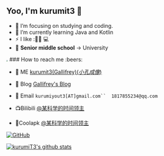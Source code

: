 ## Yoo, I'm kurumit3 :wave:

- :telescope: I’m focusing on studying and coding.
- :seedling: I’m currently learning Java and Kotlin
- :zap: I like :📱🏀 :computer:
- :school: **Senior middle school** -> University
<img src="https://i.loli.net/2020/08/05/fYHs8AWiXTQ2R3w.gif" style="zoom:25%;" />
### How to reach me :beers:

- :custard: ME [kurumit3(Gallifrey)(*小孔成像*)](https://www.kurumit3.top)

- :memo: Blog [Gallifrey's Blog](https://kurumit3.top/)

- :email: Email `kurumiyout3[AT]gmail.com``  1817855234@qq.com`

- 📺Bilibili    [@某科学的时间领主](https://space.bilibili.com/351869081)

- 📱Coolapk [@某科学的时间领主](http://www.coolapk.com/u/1723860)

[![GitHub](https://img.shields.io/badge/dynamic/json?logo=github&label=GitHub+Followers&labelColor=282c34&color=181717&query=%24.data.totalSubs&url=https%3A%2F%2Fapi.spencerwoo.com%2Fsubstats%2F%3Fsource%3Dgithub%26queryKey%3DkurumiT3&longCache=true)](https://github.com/kurumiT3)

[![kurumiT3's github stats](https://github-readme-stats.vercel.app/api/?username=kurumiT3&show_icons=true&title_color=fff&icon_color=79ff97&text_color=9f9f9f&bg_color=151515)](https://github.com/anuraghazra/github-readme-stats)

